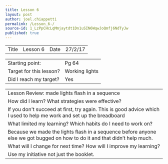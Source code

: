 ```yaml
---
title: Lesson 6
layout: post
author: joel.chiappetti
permalink: /Lesson_6-/
source-id: 1_LzPpCHcLqMmjaytdt1Dn1uSIN6WqwJoQmfj6NdTyJw
published: true
---
```

<table>
  <tr>
    <td>Title</td>
    <td>
Lesson 6</td>
    <td>Date</td>
    <td>
27/2/17</td>
  </tr>
</table>


<table>
  <tr>
    <td>Starting point:</td>
    <td>Pg 64</td>
  </tr>
  <tr>
    <td>Target for this lesson?</td>
    <td>Working lights
</td>
  </tr>
  <tr>
    <td>Did I reach my target? </td>
    <td> Yes
</td>
  </tr>
</table>


<table>
  <tr>
    <td>Lesson Review: made lights flash in a sequence</td>
  </tr>
  <tr>
    <td>How did I learn? What strategies were effective? </td>
  </tr>
  <tr>
    <td>If you don't succeed at first, try again. This is good advice which I used to help me work and set up the breadboard</td>
  </tr>
  <tr>
    <td>What limited my learning? Which habits do I need to work on? </td>
  </tr>
  <tr>
    <td>Because we made the lights flash in a sequence before anyone else we got bugged on how to do it and that didn’t help much.
</td>
  </tr>
  <tr>
    <td>What will I change for next time? How will I improve my learning?</td>
  </tr>
  <tr>
    <td>Use my initiative not just the booklet.
</td>
  </tr>
</table>


